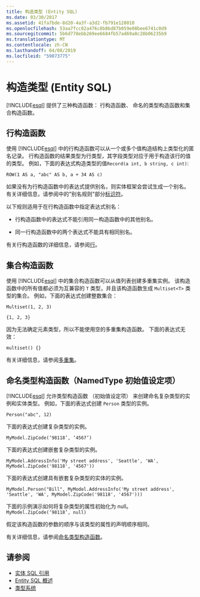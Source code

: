 ```yaml
---
title: 构造类型 (Entity SQL)
ms.date: 03/30/2017
ms.assetid: 41fa7bde-8d20-4a3f-a3d2-fb791e128010
ms.openlocfilehash: 53aa7fcc82a476c8b8bd87b059e08bee6741c0d9
ms.sourcegitcommit: 5b6d778ebb269ee6684fb57ad69a8c28b06235b9
ms.translationtype: MT
ms.contentlocale: zh-CN
ms.lasthandoff: 04/08/2019
ms.locfileid: "59073775"
---
```

# <a name="constructing-types-entity-sql"></a>构造类型 (Entity SQL)
[!INCLUDE[esql](../../../../../../includes/esql-md.md)] 提供了三种构造函数： 行构造函数、 命名的类型构造函数和集合构造函数。  
  
## <a name="row-constructors"></a>行构造函数  
 使用 [!INCLUDE[esql](../../../../../../includes/esql-md.md)] 中的行构造函数可以从一个或多个值构造结构上类型化的匿名记录。 行构造函数的结果类型为行类型，其字段类型对应于用于构造该行的值的类型。 例如，下面的表达式构造类型的值`Record(a int, b string, c int)`:  
  
 `ROW(1 AS a, "abc" AS b, a + 34 AS c)`  
  
 如果没有为行构造函数中的表达式提供别名，则实体框架会尝试生成一个别名。 有关详细信息，请参阅中的"别名规则"部分[标识符](../../../../../../docs/framework/data/adonet/ef/language-reference/identifiers-entity-sql.md)。  
  
 以下规则适用于在行构造函数中指定表达式别名：  
  
-   行构造函数中的表达式不能引用同一构造函数中的其他别名。  
  
-   同一行构造函数中的两个表达式不能具有相同别名。  
  
 有关行构造函数的详细信息，请参阅[行](../../../../../../docs/framework/data/adonet/ef/language-reference/row-entity-sql.md)。  
  
## <a name="collection-constructors"></a>集合构造函数  
 使用 [!INCLUDE[esql](../../../../../../includes/esql-md.md)] 中的集合构造函数可以从值列表创建多重集实例。 该构造函数中的所有值都必须为互兼容的 `T` 类型，并且该构造函数生成 `Multiset<T>` 类型的集合。 例如，下面的表达式创建整数集合：  
  
 `Multiset(1, 2, 3)`  
  
 `{1, 2, 3}`  
  
 因为无法确定元素类型，所以不能使用空的多重集构造函数。 下面的表达式无效：  
  
 `multiset() {}`  
  
 有关详细信息，请参阅[多重集](../../../../../../docs/framework/data/adonet/ef/language-reference/multiset-entity-sql.md)。  
  
## <a name="named-type-constructors-namedtype-initializers"></a>命名类型构造函数（NamedType 初始值设定项）  
 [!INCLUDE[esql](../../../../../../includes/esql-md.md)] 允许类型构造函数 （初始值设定项） 来创建命名复杂类型的实例和实体类型。 例如，下面的表达式创建 `Person` 类型的实例。  
  
 `Person("abc", 12)`  
  
 下面的表达式创建复杂类型的实例。  
  
 `MyModel.ZipCode(‘98118’, ‘4567’)`  
  
 下面的表达式创建嵌套复杂类型的实例。  
  
 `MyModel.AddressInfo('My street address', 'Seattle', 'WA', MyModel.ZipCode('98118', '4567'))`  
  
 下面的表达式创建具有嵌套复杂类型的实体的实例。  
  
 `MyModel.Person("Bill", MyModel.AddressInfo('My street address', 'Seattle', 'WA', MyModel.ZipCode('98118', '4567')))`  
  
 下面的示例演示如何将复杂类型的属性初始化为 null。 `MyModel.ZipCode(‘98118’, null)`  
  
 假定该构造函数的参数的顺序与该类型的属性的声明顺序相同。  
  
 有关详细信息，请参阅[命名类型构造函数](../../../../../../docs/framework/data/adonet/ef/language-reference/named-type-constructor-entity-sql.md)。  
  
## <a name="see-also"></a>请参阅

- [实体 SQL 引用](../../../../../../docs/framework/data/adonet/ef/language-reference/entity-sql-reference.md)
- [Entity SQL 概述](../../../../../../docs/framework/data/adonet/ef/language-reference/entity-sql-overview.md)
- [类型系统](../../../../../../docs/framework/data/adonet/ef/language-reference/type-system-entity-sql.md)
